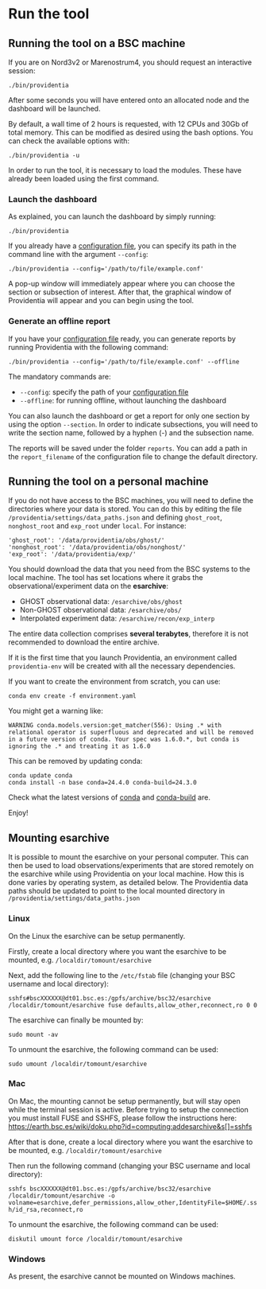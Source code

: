 # Run the tool

## Running the tool on a BSC machine

If you are on Nord3v2 or Marenostrum4, you should request an interactive session:

```
./bin/providentia
``` 

After some seconds you will have entered onto an allocated node and the dashboard will be launched. 

By default, a wall time of 2 hours is requested, with 12 CPUs and 30Gb of total memory. This can be modified as desired using the bash options. You can check the available options with:

```
./bin/providentia -u
``` 

In order to run the tool, it is necessary to load the modules. These have already been loaded using the first command. 

### Launch the dashboard

As explained, you can launch the dashboard by simply running:

```
./bin/providentia
```

If you already have a [configuration file](Configuration-files), you can specify its path in the command line with the argument `--config`:

```
./bin/providentia --config='/path/to/file/example.conf'
```

A pop-up window will immediately appear where you can choose the section or subsection of interest. After that, the graphical window of Providentia will appear and you can begin using the tool. 

### Generate an offline report

If you have your [configuration file](Configuration-files) ready, you can generate reports by running Providentia with the following command:

```
./bin/providentia --config='/path/to/file/example.conf' --offline
```

The mandatory commands are:

* `--config`: specify the path of your [configuration file](Configuration-files)
* `--offline`: for running offline, without launching the dashboard

You can also launch the dashboard or get a report for only one section by using the option  `--section`. In order to indicate subsections, you will need to write the section name, followed by a hyphen (-) and the subsection name.

The reports will be saved under the folder `reports`. You can add a path in the `report_filename` of the configuration file to change the default directory.

## Running the tool on a personal machine

If you do not have access to the BSC machines, you will need to define the directories where your data is stored. You can do this by editing the file `/providentia/settings/data_paths.json` and defining `ghost_root`, `nonghost_root` and `exp_root` under `local`. For instance:

```
'ghost_root': '/data/providentia/obs/ghost/'
'nonghost_root': '/data/providentia/obs/nonghost/'
'exp_root': '/data/providentia/exp/'
```

You should download the data that you need from the BSC systems to the local machine. The tool has set locations where it grabs the observational/experiment data on the **esarchive**:

* GHOST observational data: `/esarchive/obs/ghost`
* Non-GHOST observational data: `/esarchive/obs/`
* Interpolated experiment data: `/esarchive/recon/exp_interp`

The entire data collection comprises **several terabytes**, therefore it is not recommended to download the entire archive.

If it is the first time that you launch Providentia, an environment called `providentia-env` will be created with all the necessary dependencies.

If you want to create the environment from scratch, you can use:

```
conda env create -f environment.yaml
```

You might get a warning like:

```
WARNING conda.models.version:get_matcher(556): Using .* with relational operator is superfluous and deprecated and will be removed in a future version of conda. Your spec was 1.6.0.*, but conda is ignoring the .* and treating it as 1.6.0
```

This can be removed by updating conda:

```
conda update conda
conda install -n base conda=24.4.0 conda-build=24.3.0
```

Check what the latest versions of [conda](https://github.com/conda/conda/releases) and [conda-build](https://github.com/conda/conda-build/releases) are.


Enjoy!

## Mounting esarchive

It is possible to mount the esarchive on your personal computer. This can then be used to load observations/experiments that are stored remotely on the esarchive while using Providentia on your local machine. How this is done varies by operating system, as detailed below. The Providentia data paths should be updated to point to the local mounted directory in `/providentia/settings/data_paths.json` 

### Linux

On the Linux the esarchive can be setup permanently. 

Firstly, create a local directory where you want the esarchive to be mounted, e.g. `/localdir/tomount/esarchive`

Next, add the following line to the `/etc/fstab` file (changing your BSC username and local directory):

`sshfs#bscXXXXXX@dt01.bsc.es:/gpfs/archive/bsc32/esarchive /localdir/tomount/esarchive fuse defaults,allow_other,reconnect,ro 0 0`

The esarchive can finally be mounted by:

`sudo mount -av `

To unmount the esarchive, the following command can be used:

`sudo umount /localdir/tomount/esarchive`

### Mac
On Mac, the mounting cannot be setup permanently, but will stay open while the terminal session is active. Before trying to setup the connection you must install FUSE and SSHFS, please follow the instructions here: https://earth.bsc.es/wiki/doku.php?id=computing:addesarchive&s[]=sshfs

After that is done, create a local directory where you want the esarchive to be mounted, e.g. `/localdir/tomount/esarchive`

Then run the following command (changing your BSC username and local directory): 

`sshfs bscXXXXXX@dt01.bsc.es:/gpfs/archive/bsc32/esarchive /localdir/tomount/esarchive -o volname=esarchive,defer_permissions,allow_other,IdentityFile=$HOME/.ssh/id_rsa,reconnect,ro`

To unmount the esarchive, the following command can be used:

`diskutil umount force /localdir/tomount/esarchive`

### Windows
As present, the esarchive cannot be mounted on Windows machines.